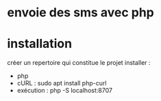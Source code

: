 # envoie des sms avec php

# installation
créer un repertoire qui constitue le projet installer :
- php
- cURL : sudo apt install php-curl
- exécution : php -S localhost:8707
